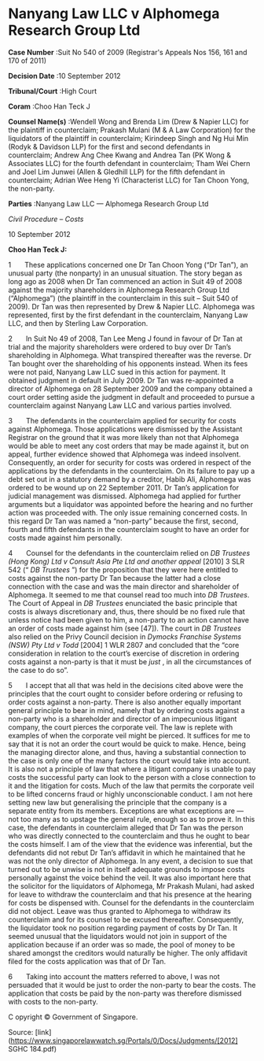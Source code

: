# Nanyang Law LLC v Alphomega Research Group Ltd 



**Case Number** :Suit No 540 of 2009 (Registrar's Appeals Nos 156, 161 and 170 of 2011) 

**Decision Date** :10 September 2012 

**Tribunal/Court** :High Court 

**Coram** :Choo Han Teck J 

**Counsel Name(s)** :Wendell Wong and Brenda Lim (Drew & Napier LLC) for the plaintiff in counterclaim; Prakash Mulani (M & A Law Corporation) for the liquidators of the plaintiff in counterclaim; Kirindeep Singh and Ng Hui Min (Rodyk & Davidson LLP) for the first and second defendants in counterclaim; Andrew Ang Chee Kwang and Andrea Tan (PK Wong & Associates LLC) for the fourth defendant in counterclaim; Tham Wei Chern and Joel Lim Junwei (Allen & Gledhill LLP) for the fifth defendant in counterclaim; Adrian Wee Heng Yi (Characterist LLC) for Tan Choon Yong, the non-party. 

**Parties** :Nanyang Law LLC — Alphomega Research Group Ltd 

_Civil Procedure_ – _Costs_ 

10 September 2012 

**Choo Han Teck J:** 

1       These applications concerned one Dr Tan Choon Yong (“Dr Tan”), an unusual party (the nonparty) in an unusual situation. The story began as long ago as 2008 when Dr Tan commenced an action in Suit 49 of 2008 against the majority shareholders in Alphomega Research Group Ltd (“Alphomega”) (the plaintiff in the counterclaim in this suit – Suit 540 of 2009). Dr Tan was then represented by Drew & Napier LLC. Alphomega was represented, first by the first defendant in the counterclaim, Nanyang Law LLC, and then by Sterling Law Corporation. 

2       In Suit No 49 of 2008, Tan Lee Meng J found in favour of Dr Tan at trial and the majority shareholders were ordered to buy over Dr Tan’s shareholding in Alphomega. What transpired thereafter was the reverse. Dr Tan bought over the shareholding of his opponents instead. When its fees were not paid, Nanyang Law LLC sued in this action for payment. It obtained judgment in default in July 2009. Dr Tan was re-appointed a director of Alphomega on 28 September 2009 and the company obtained a court order setting aside the judgment in default and proceeded to pursue a counterclaim against Nanyang Law LLC and various parties involved. 

3       The defendants in the counterclaim applied for security for costs against Alphomega. Those applications were dismissed by the Assistant Registrar on the ground that it was more likely than not that Alphomega would be able to meet any cost orders that may be made against it, but on appeal, further evidence showed that Alphomega was indeed insolvent. Consequently, an order for security for costs was ordered in respect of the applications by the defendants in the counterclaim. On its failure to pay up a debt set out in a statutory demand by a creditor, Habib Ali, Alphomega was ordered to be wound up on 22 September 2011. Dr Tan’s application for judicial management was dismissed. Alphomega had applied for further arguments but a liquidator was appointed before the hearing and no further action was proceeded with. The only issue remaining concerned costs. In this regard Dr Tan was named a “non-party” because the first, second, fourth and fifth defendants in the counterclaim sought to have an order for costs made against him personally. 


4       Counsel for the defendants in the counterclaim relied on _DB Trustees (Hong Kong) Ltd v Consult Asia Pte Ltd and another appeal_ [2010] 3 SLR 542 (“ _DB Trustees_ ”) for the proposition that they were here entitled to costs against the non-party Dr Tan because the latter had a close connection with the case and was the main director and shareholder of Alphomega. It seemed to me that counsel read too much into _DB Trustees_. The Court of Appeal in _DB Trustees_ enunciated the basic principle that costs is always discretionary and, thus, there should be no fixed rule that unless notice had been given to him, a non-party to an action cannot have an order of costs made against him (see [47]). The court in _DB Trustees_ also relied on the Privy Council decision in _Dymocks Franchise Systems (NSW) Pty Ltd v Todd_ [2004] 1 WLR 2807 and concluded that the “core consideration in relation to the court’s exercise of discretion in ordering costs against a non-party is that it must be _just_ , in all the circumstances of the case to do so”. 

5       I accept that all that was held in the decisions cited above were the principles that the court ought to consider before ordering or refusing to order costs against a non-party. There is also another equally important general principle to bear in mind, namely that by ordering costs against a non-party who is a shareholder and director of an impecunious litigant company, the court pierces the corporate veil. The law is replete with examples of when the corporate veil might be pierced. It suffices for me to say that it is not an order the court would be quick to make. Hence, being the managing director alone, and thus, having a substantial connection to the case is only one of the many factors the court would take into account. It is also not a principle of law that where a litigant company is unable to pay costs the successful party can look to the person with a close connection to it and the litigation for costs. Much of the law that permits the corporate veil to be lifted concerns fraud or highly unconscionable conduct. I am not here setting new law but generalising the principle that the company is a separate entity from its members. Exceptions are what exceptions are — not too many as to upstage the general rule, enough so as to prove it. In this case, the defendants in counterclaim alleged that Dr Tan was the person who was directly connected to the counterclaim and thus he ought to bear the costs himself. I am of the view that the evidence was inferential, but the defendants did not rebut Dr Tan’s affidavit in which he maintained that he was not the only director of Alphomega. In any event, a decision to sue that turned out to be unwise is not in itself adequate grounds to impose costs personally against the voice behind the veil. It was also important here that the solicitor for the liquidators of Alphomega, Mr Prakash Mulani, had asked for leave to withdraw the counterclaim and that his presence at the hearing for costs be dispensed with. Counsel for the defendants in the counterclaim did not object. Leave was thus granted to Alphomega to withdraw its counterclaim and for its counsel to be excused thereafter. Consequently, the liquidator took no position regarding payment of costs by Dr Tan. It seemed unusual that the liquidators would not join in support of the application because if an order was so made, the pool of money to be shared amongst the creditors would naturally be higher. The only affidavit filed for the costs application was that of Dr Tan. 

6       Taking into account the matters referred to above, I was not persuaded that it would be just to order the non-party to bear the costs. The application that costs be paid by the non-party was therefore dismissed with costs to the non-party. 

 C opyright © Government of Singapore. 


Source: [link](https://www.singaporelawwatch.sg/Portals/0/Docs/Judgments/[2012] SGHC 184.pdf)
